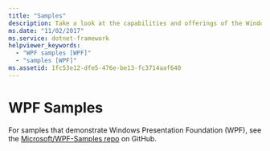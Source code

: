```yaml
---
title: "Samples"
description: Take a look at the capabilities and offerings of the Windows Presentation Foundation (WPF) demonstrated in these samples.
ms.date: "11/02/2017"
ms.service: dotnet-framework
helpviewer_keywords:
  - "WPF samples [WPF]"
  - "samples [WPF]"
ms.assetid: 1fc53e12-dfe5-476e-be13-fc3714aaf640
---
```

# WPF Samples

For samples that demonstrate Windows Presentation Foundation (WPF), see the [Microsoft/WPF-Samples repo](https://github.com/Microsoft/WPF-Samples) on GitHub.
